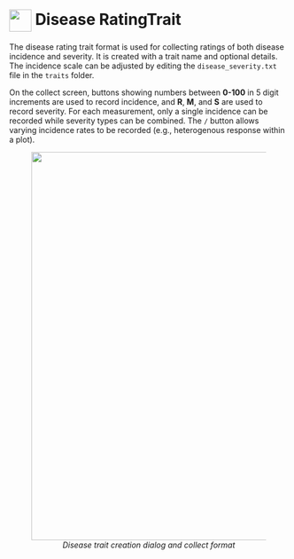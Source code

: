 <img ref="disease" style="vertical-align: middle;" src="_static/icons/formats/bug.png" width="40px"> Disease RatingTrait
======================================================================

The disease rating trait format is used for collecting ratings of both disease incidence and severity. It is created with a trait name and optional
details. The incidence scale can be adjusted by editing the
`disease_severity.txt` file in the `traits` folder.

On the collect screen, buttons showing numbers between **0-100** in 5 digit
increments are used to record incidence, and **R**, **M**, and **S** are
used to record severity. For each measurement, only a single incidence
can be recorded while severity types can be combined. The `/` button
allows varying incidence rates to be recorded (e.g., heterogenous
response within a plot).

<figure align="center" class="image">
  <img src="_static/images/traits/formats/disease_format_framed.png" width="700px"> 
  <figcaption><i>Disease trait creation dialog and collect format</i></figcaption> 
</figure>
